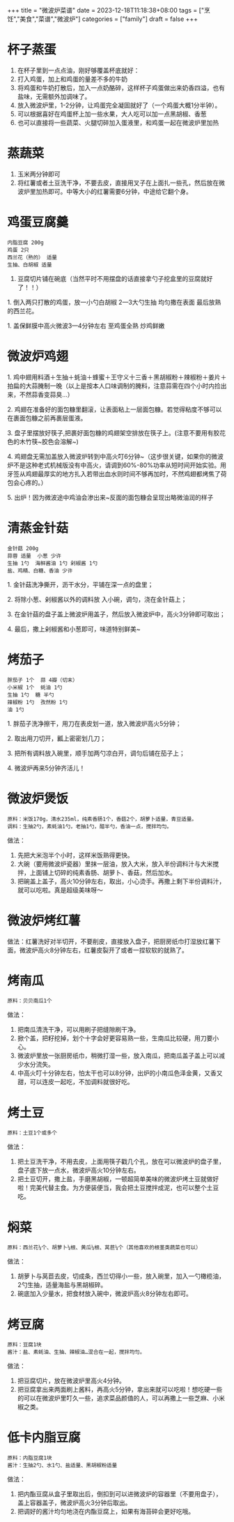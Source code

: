 +++
title = "微波炉菜谱"
date = 2023-12-18T11:18:38+08:00
tags = ["烹饪","美食","菜谱","微波炉"]
categories = ["family"]
draft = false
+++

# 杯子蒸蛋
1. 在杯子里到一点点油，刚好够覆盖杯底就好：
2. 打入鸡蛋，加上和鸡蛋的量差不多的牛奶
3. 将鸡蛋和牛奶打散后，加入一点奶酪碎，这样杯子鸡蛋做出来奶香四溢，也有盐味，无需额外加调味了。
4. 放入微波炉里，1-2分钟，让鸡蛋完全凝固就好了（一个鸡蛋大概1分半钟）。
5. 可以根据喜好在鸡蛋杯上加一些水果，大人吃可以加一点黑胡椒、香葱
6. 也可以直接将一些蔬菜、火腿切碎加入蛋液里，和鸡蛋一起在微波炉里加热

# 蒸蔬菜
1. 玉米两分钟即可
1. 将红薯或者土豆洗干净，不要去皮，直接用叉子在上面扎一些孔，然后放在微波炉里加热即可。中等大小的红薯需要6分钟，中途给它翻个身。


# 鸡蛋豆腐羹
``` 
内脂豆腐 200g
鸡蛋 2只
西兰花（熟的） 适量
生抽、白胡椒 适量 
```
1. 豆腐切片铺在碗底（当然平时不用摆盘的话直接拿勺子挖盒里的豆腐就好了！！）

1. 倒入两只打散的鸡蛋，放一小勺白胡椒 2—3大勺生抽 均匀撒在表面 最后放熟的西兰花。

1. 盖保鲜膜中高火微波3—4分钟左右 至鸡蛋全熟 炒鸡鲜嫩

# 微波炉鸡翅

1. 鸡中翅用料酒＋生抽＋蚝油＋蜂蜜＋王守义十三香＋黑胡椒粉＋辣椒粉＋姜片＋拍扁的大蒜腌制一晚（以上是按本人口味调制的腌料，注意蒜需在四个小时内捡出来，不然蒜香变蒜臭…）

2. 鸡翅在准备好的面包糠里翻滚，让表面粘上一层面包糠。若觉得粘度不够可以在裹面包糠之前再裹层蛋液。

3. 盘子里摆放好筷子,把裹好面包糠的鸡翅架空排放在筷子上。(注意不要用有胶花色的木竹筷~胶色会溶解~)

4. 鸡翅盘无需加盖放入微波炉转到中高火叮6分钟~（这步很关键，如果你的微波炉不是这种老式机械版没有中高火，请调到60%-80%功率从短时间开始实验。用牙签从鸡翅最厚实的地方扎入若带出血水则时间不够再加时，不然鸡翅都烤焦了荷包会心疼的。）

5. 出炉！因为微波途中鸡油会渗出来~反面的面包糠会呈现出略微油润的样子

# 清蒸金针菇
```
金针菇 200g
蒜蓉 适量  小葱 少许
生抽 1勺  海鲜酱油 1勺 剁椒酱 1勺
盐、鸡精、白糖、香油 少许
```

1. 金针菇洗净撕开，沥干水分，平铺在深一点的盘里；

2. 将除小葱、剁椒酱以外的调料放 入小碗，调匀，浇在金针菇上；

3. 在金针菇的盘子盖上微波炉用盖子，然后放入微波炉中，高火3分钟即可取出；

4. 最后，撒上剁椒酱和小葱即可，味道特别鲜美~

# 烤茄子
```
胖茄子 1个  蒜 4瓣（切末）  
小米椒 1个  蚝油 1勺
生抽 1勺  糖 半勺
辣椒粉 1勺  孜然粉 1勺
油 1勺
```
1. 胖茄子洗净擦干，用刀在表皮划一道，放入微波炉高火5分钟；

2. 取出用刀切开，瓤上密密划几刀；

3. 把所有调料放入碗里，顺手加两勺凉白开，调匀后铺在茄子上；

4. 微波炉再来5分钟齐活儿！

# 微波炉煲饭
```
原料：米饭170g，清水235ml，纯素香肠1个，香菇2个，胡萝卜适量，青豆适量。
调料：生抽2勺，素蚝油1勺，老抽1勺，醋半勺，香油一点，搅拌均匀。
```
做法：
1. 先把大米泡半个小时，这样米饭熟得更快。
2. 大碗（要用微波炉瓷器）里抹一层油，放入大米，放入半份调料汁与大米搅拌，上面铺上切碎的纯素香肠、胡萝卜、香菇，然后加水。
3. 把碗盖上盖子，高火10分钟左右，取出，小心烫手。再撒上剩下半份调料汁，就可以吃啦。真是超级美味呀～

# 微波炉烤红薯
做法：红薯洗好对半切开，不要削皮，直接放入盘子，把厨房纸巾打湿放红薯下面，微波炉高火8分钟左右，红薯皮裂开了或者一捏软软的就熟了。

# 烤南瓜
```
原料：贝贝南瓜1个
```
做法：
1. 把南瓜清洗干净，可以用刷子把缝隙刷干净。
2. 掀个盖，把籽挖掉，划个十字会好更容易熟一些，生南瓜比较硬，用刀要小心。
3. 微波炉里放一张厨房纸巾，稍微打湿一些，放入南瓜，把南瓜盖子盖上可以减少水分流失。
4. 中高火叮十分钟左右，怕太干也可以8分钟，出炉的小南瓜色泽金黄，又香又甜，可以连皮一起吃，不加调料就很好吃。

# 烤土豆
```
原料：土豆1个或多个
```
做法：
1. 把土豆洗干净，不用去皮，上面用筷子戳几个孔，放在可以微波炉的盘子里，盘子底下放一点水，微波炉高火10分钟左右。
2. 把土豆切开，撒上盐，手磨黑胡椒，一顿超简单美味的微波炉烤土豆就做好啦！完美代替主食。为方便装便当，我会把土豆搅拌成泥，也可以整个土豆吃。

# 焖菜
```
原料：西兰花¼个、胡萝卜¼根、黄瓜¼根、莴苣¼个（其他喜欢的根茎类蔬菜也可以）
```

做法：
1. 胡萝卜与莴苣去皮，切成条，西兰切得小一些，放入碗里，加入一勺橄榄油，2勺生抽，适量海盐与黑胡椒碎。
2. 碗底加入少量水，把食材放入碗中，微波炉高火8分钟左右即可。

# 烤豆腐
```
原料：豆腐1块
酱汁：盐、素蚝油、生抽、辣椒油…混合在一起，搅拌均匀。
```
做法：
1. 把豆腐切片，放在微波炉里高火4分钟。
2. 把豆腐拿出来两面刷上酱料，再高火5分钟，拿出来就可以吃啦！想吃硬一些的可以在微波炉里叮久一些，追求菜品颜值的人，可以再撒上一些芝麻、小米椒之类。

# 低卡内脂豆腐
```
原料：内脂豆腐1块
酱汁：生抽2勺、水1勺、盐适量、黑胡椒粉适量
```

做法：
1. 把内酯豆腐从盒子里取出后，倒扣到可以进微波炉的容器里（不要用盘子），盖上容器盖子，微波炉高火3分钟后取出。
2. 把调好的酱汁均匀地浇在内酯豆腐上，如果有海苔碎会更好吃哦。